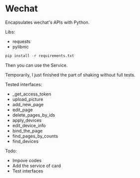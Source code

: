 # Wechat
Encapsulates wechat's APIs with Python.

Libs:

+ requests
+ pylibmc

``` python
pip install -r requirements.txt
```

Then you can use the Service.

Temporarily, I just finished the part of shaking without full tests.

Tested interfaces:

+ \_get\_access_token
+ upload_picture
+ add\_new_page
+ edit_page
+ delete\_pages\_by_ids
+ apply_devices
+ edit\_device_info
+ bind\_the_page
+ find\_pages\_by_counts
+ find_devices

Todo:

+ Impove codes
+ Add the service of card
+ Test interfaces